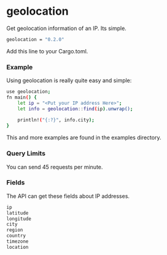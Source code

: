# geolocation
Get geolocation information of an IP. Its simple.
```sh
geolocation = "0.2.0"
```
Add this line to your Cargo.toml.

### Example
Using geolocation is really quite easy and simple:
```sh
use geolocation;
fn main() {
    let ip = "<Put your IP address Here>";
    let info = geolocation::find(ip).unwrap();
 
    println!("{:?}", info.city);
}

```

This and more examples are found in the examples directory.

### Query Limits
You can send 45 requests per minute.

### Fields
The API can get these fields about IP addresses.
```sh
ip
latitude
longitude
city
region
country
timezone
location
```
